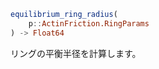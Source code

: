 ```julia
equilibrium_ring_radius(
    p::ActinFriction.RingParams
) -> Float64

```

リングの平衡半径を計算します。
